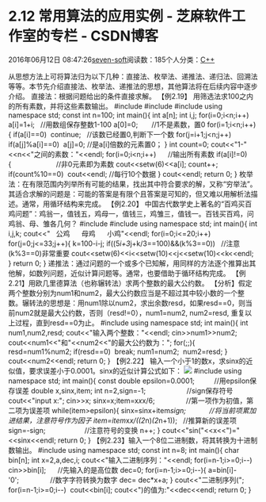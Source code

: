 
# 2.12 常用算法的应用实例 -  芝麻软件工作室的专栏 - CSDN博客


2016年06月12日 08:47:26[seven-soft](https://me.csdn.net/softn)阅读数：185个人分类：[C++																](https://blog.csdn.net/softn/article/category/6266511)



从思想方法上可将算法归为以下几种：直接法、枚举法、递推法、递归法、回溯法等等。本节先介绍直接法、枚举法、递推法的思想，其他算法将在后续内容中逐步介绍。
直接法：根据问题给出的条件直接求解。
【例2.19】 用筛选法求100之内的所有素数，并将这些素数输出。
\#include<iostream>
\#include<iomanip>
\#include<cmath>
using namespace std;
const int n=100;
int main(){
int a[n];
int i,j;
for(i=0;i<n;i++) a[i]=1+i;   //用数组保存整数1-100
a[0]=0;       //1不是素数，置0
for(i=1;i<n;i++){
if(a[i]==0)  continue;   //该数已经置0,判断下一个数
for(j=i+1;j<n;j++) if(a[j]%a[i]==0)  a[j]=0; //是a[i]倍数的元素置0；
}
int count=0;
cout<<"1-" <<n<<"之间的素数："<<endl;
for(i=0;i<n;i++)      //输出所有素数
if(a[i]!=0){                       //非0元素即为素数
cout<<setw(6)<<a[i];
count++;
if(count%10==0)  cout<<endl; //每行10个数据
}
cout<<endl;
return 0;
}
枚举法：在有限范围内列举所有可能的结果，找出其中符合要求的解，又称“穷举法”。其适合求解的问题是：可能的答案是有限个且答案是可知的，但又难以用解析法描述。通常，用循环结构来完成。
【例2.20】 中国古代数学史上著名的“百鸡买百鸡问题”：鸡翁一，值钱五，鸡母一，值钱三，鸡雏三，值钱一。百钱买百鸡，问鸡翁、母、雏各几何？
\#include <iostream>
\#include <iomanip>
using namespace std;
int main(){
int i,j,k;
cout<<"   公鸡      母鸡      小鸡"<<endl;
for(i=0;i<=20;i++)
for(j=0;j<=33;j++){
k=100-i-j;
if((5*i+3*j+k/3==100)&&(k%3==0))   //注意(k%3==0)非常重要
cout<<setw(6)<<i<<setw(10)<<j<<setw(10)<<k<<endl;
}
return 0;
}
递推法：通过问题的一个或多个已知解，用同样的方法逐个推算出其他解，如数列问题，近似计算问题等。通常，也要借助于循环结构完成。
【例2.21】用欧几里德算法（也称辗转法）求两个整数的最大公约数。
【分析】假定两个整数分别为num1和num2，最大公约数应当是不超过其中较小数的一个整数。辗转法的思想是：用num1除以num2，求出余数resd，如果resd==0，则当前num2就是最大公约数，否则（resd!=0），num1=num2,
 num2=resd, 重复以上过程，直到resd==0为止。
\#include<iostream>
using namespace std;
int main(){
int num1,num2,resd;
cout<<"输入两个整数："<<endl;
cin>>num1>>num2;
cout<<num1<<"和"<<num2<<"的最大公约数为：";
for(;;){
resd=num1%num2;
if(resd==0)  break;
num1=num2;  num2=resd;
}
cout<<num2<<endl;
return 0;
}
【例2.22】 输入一个小于1的数x，求sinx的近似值，要求误差小于0.0001。sinx的近似计算公式如下：
![](http://www.weixueyuan.net/uploads/allimg/121225/1-121225153301932.gif)
\#include<iostream>
using namespace std;
int main(){
const double epsilon=0.0001;          //用epsilon保存误差
double x,sinx,item;
int n=2,sign=-1;                     //sign保存符号
cout<<"input x:";
cin>>x;
sinx=x;item=x*x*x/6;                //第一项作为初值，第二项为误差项
while(item>epsilon){
sinx=sinx+item*sign;            //将当前项累加进结果，注意符号作为因子
item=item*x*x/((2*n)*(2*n+1));   //推算新的误差项
sign=-sign;                    //注意符号的变换
n++;
}
cout<<"sin("<<x<<")="<<sinx<<endl;
return 0;
}
【例2.23】输入一个8位二进制数，将其转换为十进制数输出。
\#include<iostream>
using namespace std;
const int n=8;
int main(){
char bin[n];
int x=2,a,dec,i;
cout<<"输入二进制序列："<<endl;
for(i=n-1;i>=0;i--)  cin>>bin[i];      //先输入的是高位数
dec=0;
for(i=n-1;i>=0;i--){
a=bin[i]-'0';                //数字字符转换为数字
dec= dec*x+a;
}
cout<<"二进制序列(";
for(i=n-1;i>=0;i--)  cout<<bin[i];
cout<<")的值为:"<<dec<<endl;
return 0;
}

